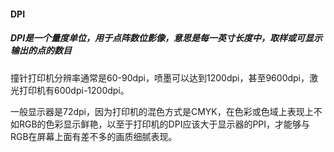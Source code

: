 #### DPI

##### DPI是一个量度单位，用于点阵数位影像，意思是每一英寸长度中，取样或可显示输出的点的数目

撞针打印机分辨率通常是60-90dpi，喷墨可以达到1200dpi，甚至9600dpi，激光打印机有600dpi-1200dpi。

一般显示器是72dpi，因为打印机的混色方式是CMYK，在色彩或色域上表现上不如RGB的色彩显示鲜艳，以至于打印机的DPI应该大于显示器的PPI，才能够与RGB在屏幕上面有差不多的画质细腻表现。

